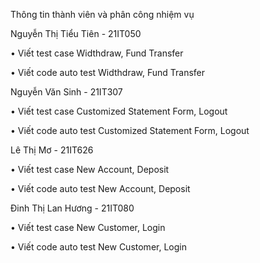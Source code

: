 Thông tin thành viên và phân công nhiệm vụ

Nguyễn Thị Tiểu Tiên - 21IT050	

•	Viết test case Widthdraw, Fund Transfer

•	Viết code auto test Widthdraw, Fund Transfer


Nguyễn Văn Sinh - 21IT307	

•	Viết test case Customized Statement Form, Logout

•	Viết code auto test Customized Statement Form, Logout


Lê Thị Mơ - 21IT626	

•	Viết test case New Account, Deposit

•	Viết code auto test New Account, Deposit


Đinh Thị Lan Hương - 21IT080	

•	Viết test case New Customer, Login

•	Viết code auto test New Customer, Login

